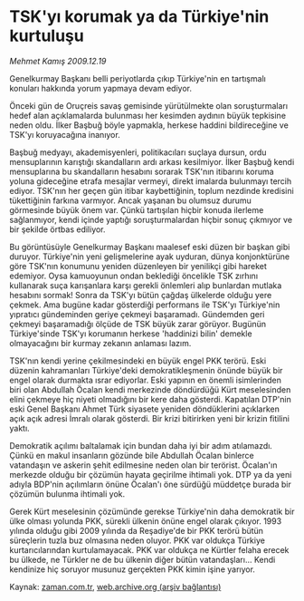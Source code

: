 # TSK'yı korumak ya da Türkiye'nin kurtuluşu

*Mehmet Kamış 2009.12.19*

<tr><td class="metin" colspan="2" style="padding-top: 20px; padding-left: 5px; ">Genelkurmay Başkanı belli periyotlarda çıkıp Türkiye'nin en tartışmalı konuları hakkında yorum yapmaya devam ediyor.</td></tr><tr><td class="metin" colspan="2" style="padding-top: 20px; padding-left: 5px; "><p>Önceki gün de Oruçreis savaş gemisinde yürütülmekte olan soruşturmaları hedef alan açıklamalarda bulunması her kesimden aydının büyük tepkisine neden oldu. İlker Başbuğ böyle yapmakla, herkese haddini bildireceğine ve TSK'yı koruyacağına inanıyor.
<p>Başbuğ medyayı, akademisyenleri, politikacıları suçlaya dursun, ordu mensuplarının karıştığı skandalların ardı arkası kesilmiyor. İlker Başbuğ kendi mensuplarına bu skandalların hesabını sorarak TSK'nın itibarını koruma yoluna gideceğine etrafa mesajlar vermeyi, direkt imalarda bulunmayı tercih ediyor. TSK'nın her geçen gün itibar kaybettiğinin, toplum nezdinde kredisini tükettiğinin farkına varmıyor. Ancak yaşanan bu olumsuz durumu görmesinde büyük önem var. Çünkü tartışılan hiçbir konuda ilerleme sağlanmıyor, kendi içinde yaptığı soruşturmalardan hiçbir sonuç çıkmıyor ve bir şekilde örtbas ediliyor.
<p>Bu görüntüsüyle Genelkurmay Başkanı maalesef eski düzen bir başkan gibi duruyor. Türkiye'nin yeni gelişmelerine ayak uyduran, dünya konjonktürüne göre TSK'nın konumunu yeniden düzenleyen bir yenilikçi gibi hareket edemiyor. Oysa kamuoyunun ondan beklediği öncelikle TSK zırhını kullanarak suça karışanlara karşı gerekli önlemleri alıp bunlardan mutlaka hesabını sormak! Sonra da TSK'yı bütün çağdaş ülkelerde olduğu yere çekmek. Ama bugüne kadar gösterdiği performans ile TSK'yı Türkiye'nin yıpratıcı gündeminden geriye çekmeyi başaramadı. Gündemden geri çekmeyi başaramadığı ölçüde de TSK büyük zarar görüyor. Bugünün Türkiye'sinde TSK'yı korumanın herkese 'haddinizi bilin' demekle olmayacağını bir kurmay zekanın anlaması lazım.
<p>TSK'nın kendi yerine çekilmesindeki en büyük engel PKK terörü. Eski düzenin kahramanları Türkiye'deki demokratikleşmenin önünde büyük bir engel olarak durmakta ısrar ediyorlar. Eski yapının en önemli isimlerinden biri olan Abdullah Öcalan kendi merkezinde döndürdüğü Kürt meselesinden elini çekmeye hiç niyeti olmadığını bir kere daha gösterdi. Kapatılan DTP'nin eski Genel Başkanı Ahmet Türk siyasete yeniden döndüklerini açıklarken açık açık adresi İmralı olarak gösterdi. Bir krizi bitirirken yeni bir krizin fitilini yaktı.
<p>Demokratik açılımı baltalamak için bundan daha iyi bir adım atılamazdı. Çünkü en makul insanların gözünde bile Abdullah Öcalan binlerce vatandaşın ve askerin şehit edilmesine neden olan bir terörist. Öcalan'ın merkezde olduğu bir çözümün hayata geçirilme ihtimali yok. DTP ya da yeni adıyla BDP'nin açılımların önüne Öcalan'ı öne sürdüğü müddetçe burada bir çözümün bulunma ihtimali yok.
<p>Gerek Kürt meselesinin çözümünde gerekse Türkiye'nin daha demokratik bir ülke olması yolunda PKK, sürekli ülkenin önüne engel olarak çıkıyor. 1993 yılında olduğu gibi 2009 yılında da Reşadiye'de bir PKK terörü bütün süreçlerin tuzla buz olmasına neden oluyor. PKK var oldukça Türkiye kurtarıcılarından kurtulamayacak. PKK var oldukça ne Kürtler felaha erecek bu ülkede, ne Türkler ne de bu ülkenin diğer bütün vatandaşları... Kendi kendinize hiç soruyor musunuz gerçekten PKK kimin işine yarıyor.<br/></p></p></p></p></p></p></td></tr>

Kaynak: [zaman.com.tr](http://zaman.com.tr/yazar.do?yazino=929397), [web.archive.org (arşiv bağlantısı)](http://web.archive.org/web/20100117023233/http://www.zaman.com.tr:80/yazar.do?yazino=929397)
